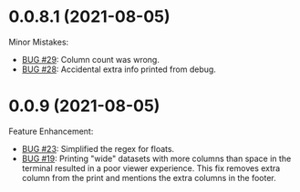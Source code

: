 0.0.8.1 (2021-08-05)
==================
Minor Mistakes:

* [BUG #29](https://github.com/alexhallam/tv/issues/23):
Column count was wrong.
* [BUG #28](https://github.com/alexhallam/tv/issues/19):
Accidental extra info printed from debug.

0.0.9 (2021-08-05)
==================
Feature Enhancement:

* [BUG #23](https://github.com/alexhallam/tv/issues/23):
Simplified the regex for floats.
* [BUG #19](https://github.com/alexhallam/tv/issues/19):
Printing "wide" datasets with more columns than space in the terminal resulted in a poor viewer experience. This fix removes extra column from the print and mentions the extra columns in the footer.